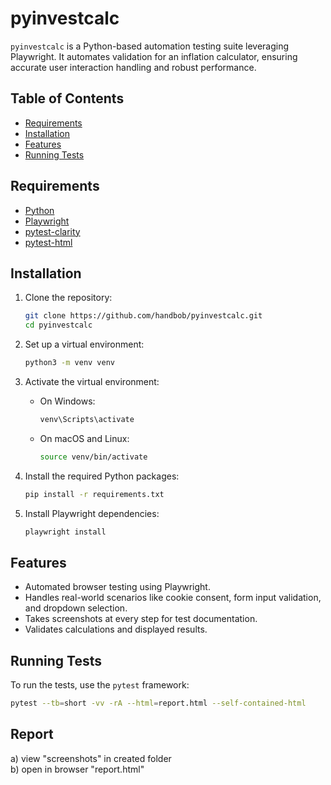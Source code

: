 # pyinvestcalc

`pyinvestcalc` is a Python-based automation testing suite leveraging Playwright. It automates validation for an inflation calculator, ensuring accurate user interaction handling and robust performance.

## Table of Contents

- [Requirements](#requirements)
- [Installation](#installation)
- [Features](#features)
- [Running Tests](#running-tests)

## Requirements

- [Python]("https://www.python.org/")
- [Playwright]("https://playwright.dev/python/")
- [pytest-clarity]("https://github.com/darrenburns/pytest-clarity")
- [pytest-html]("https://github.com/pytest-dev/pytest-html")

## Installation

1. Clone the repository:
    ```bash
    git clone https://github.com/handbob/pyinvestcalc.git
    cd pyinvestcalc
    ```

2. Set up a virtual environment:
    ```bash
    python3 -m venv venv
    ```

3. Activate the virtual environment:

    - On Windows:
      ```bash
      venv\Scripts\activate
      ```
    - On macOS and Linux:
      ```bash
      source venv/bin/activate
      ```

4. Install the required Python packages:
    ```bash
    pip install -r requirements.txt
    ```

5. Install Playwright dependencies:
    ```bash
    playwright install
    ```

## Features

- Automated browser testing using Playwright.
- Handles real-world scenarios like cookie consent, form input validation, and dropdown selection.
- Takes screenshots at every step for test documentation.
- Validates calculations and displayed results.

## Running Tests

To run the tests, use the `pytest` framework:

```bash
pytest --tb=short -vv -rA --html=report.html --self-contained-html
```

## Report

a) view "screenshots" in created folder   
b) open in browser "report.html"
